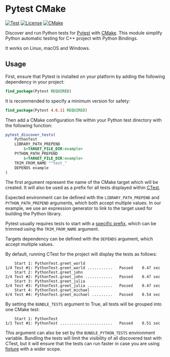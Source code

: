 # Pytest CMake

[![Test](https://github.com/buddly27/pytest-cmake/actions/workflows/test.yml/badge.svg?branch=main)](https://github.com/buddly27/pytest-cmake/actions/workflows/test.yml)
[![License](https://img.shields.io/badge/License-MIT-yellow.svg)](https://opensource.org/licenses/MIT)
[![CMake](https://img.shields.io/badge/CMake-3.20+-blue.svg)](https://cmake.org/cmake/help/latest/release/3.20.html)

Discover and run Python tests for [Pytest](https://docs.pytest.org/) with 
[CMake](https://cmake.org/). This module simplify Python automatic testing for 
C++ project with Python Bindings.

It works on Linux, macOS and Windows.

## Usage

First, ensure that Pytest is installed on your platform by adding the following
dependency in your project:

```cmake
find_package(Pytest REQUIRED)
```

It is recommended to specify a minimum version for safety:

```cmake
find_package(Pytest 4.6.11 REQUIRED)
```

Then add a CMake configuration file within your Python test directory with
the following function:

```cmake
pytest_discover_tests(
    PythonTest
    LIBRARY_PATH_PREPEND
        $<TARGET_FILE_DIR:example>
    PYTHON_PATH_PREPEND
        $<TARGET_FILE_DIR:example>
    TRIM_FROM_NAME "^test_"
    DEPENDS example
)
```

The first argument represent the name of the CMake target which will be created.
It will also be used as a prefix for all tests displayed within 
[CTest](https://cmake.org/cmake/help/latest/manual/ctest.1.html).

Expected environment can be defined with the ``LIBRARY_PATH_PREPEND`` and
``PYTHON_PATH_PREPEND`` arguments, which both accept multiple values. In our
example, we use an expression generator to link to the target used for building
the Python library.

Pytest usually requires tests to start with a
[specific prefix](https://docs.pytest.org/en/latest/explanation/goodpractices.html), 
which can be trimmed using the ``TRIM_FROM_NAME`` argument.

Targets dependency can be defined with the ``DEPENDS`` argument, which accept 
multiple values.

By default, running CTest for the project will display the tests as follows:

```console
    Start 1: PythonTest.greet_world
1/4 Test #1: PythonTest.greet_world ...........   Passed    0.47 sec
    Start 2: PythonTest.greet_john
2/4 Test #2: PythonTest.greet_john ............   Passed    0.47 sec
    Start 3: PythonTest.greet_julia
3/4 Test #3: PythonTest.greet_julia ...........   Passed    0.47 sec
    Start 4: PythonTest.greet_michael
4/4 Test #4: PythonTest.greet_michael .........   Passed    0.54 sec
```

By setting the ``BUNDLE_TESTS`` argument to True, all tests will be grouped into
one CMake test:

```console
    Start 1: PythonTest
1/1 Test #1: PythonTest .......................   Passed    0.51 sec
```

This argument can also be set by the ``BUNDLE_PYTHON_TESTS`` environment
variable. Bundling the tests will limit the visibility of all discovered test
with CTest, but it will ensure that the tests can run faster in case you are 
using [fixture](https://docs.pytest.org/en/latest/explanation/fixtures.html) 
with a wider scope.